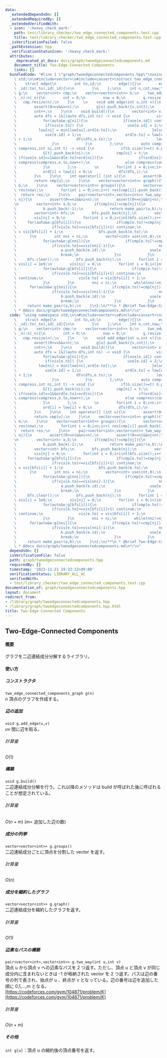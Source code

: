 ```yaml
---
data:
  _extendedDependsOn: []
  _extendedRequiredBy: []
  _extendedVerifiedWith:
  - icon: ':heavy_check_mark:'
    path: test/library_checker/two_edge_connected_components.test.cpp
    title: test/library_checker/two_edge_connected_components.test.cpp
  _isVerificationFailed: false
  _pathExtension: hpp
  _verificationStatusIcon: ':heavy_check_mark:'
  attributes:
    _deprecated_at_docs: docs/graph/twoedgeconnectedcomponents.md
    document_title: Two-Edge-Connected Components
    links: []
  bundledCode: "#line 1 \"graph/twoedgeconnectedcomponents.hpp\"\nusing namespace\
    \ std;\n\n#include<vector>\n#include<cassert>\nstruct two_edge_connected_components_graph{\n\
    \    struct edge{\n        int to,id;\n        edge(){}\n        edge(int _to,int\
    \ _id):to(_to),id(_id){\n\n        }\n    };\n\n    int n,cnt,now;\n    vector<vector<edge>>\
    \ g;\n    vector<int> cmp;\n    vector<vector<int>> G;\n    two_edge_connected_components_graph(int\
    \ _n):n(_n){\n        cnt = 0;\n        now = 0;\n        g.resize(n);\n     \
    \   cmp.resize(n);\n    }\n    \n    void add_edge(int u,int v){\n        assert(0<=u&&u<n);\n\
    \        assert(0<=v&&v<n);\n        g[u].push_back({v,cnt});\n        g[v].push_back({u,cnt});\n\
    \        cnt++;\n    }\n\n    void build(){\n        vector<int> vis(n,0),use(cnt,0),ord(n,-1),low(n,1e9);\n\
    \        auto dfs = [&](auto dfs,int ni) -> void {\n            vis[ni] = 1;\n\
    \            for(auto&e:g[ni]){\n                if(use[e.id]) continue;\n   \
    \             if(vis[e.to]) {\n                    use[e.id] = 2;\n          \
    \          low[ni] = min(low[ni],ord[e.to]);\n                }else{\n       \
    \             use[e.id] = 1;\n                    ord[e.to] = low[e.to] = ord[ni]\
    \ + 1;\n                    dfs(dfs,e.to);\n                    low[ni] = min(low[ni],low[e.to]);\n\
    \                }\n            }\n        };\n\n        auto compress = [&](auto\
    \ compress,int ni,int t) -> void {\n            if(G.size()>=t) G.push_back(vector<int>(0));\n\
    \            G[t].push_back(ni);\n            cmp[ni] = t;\n            for(auto&e:g[ni])\
    \ if(use[e.id]==1&&ord[e.to]>ord[ni]){\n                if(ord[ni]<low[e.to])\
    \ compress(compress,e.to,now++);\n                else compress(compress,e.to,cmp[ni]);\n\
    \            }\n        };\n        \n        for(int i = 0;i<n;i++) if(vis[i]==0){\n\
    \            ord[i] = low[i] = 0;\n            dfs(dfs,i);\n            compress(compress,i,now++);\n\
    \        }\n    }\n\n    int operator[] (int u){\n        assert(0<=u&&u<n);\n\
    \        return cmp[u];\n    }\n\n    vector<vector<int>> graph(){\n        return\
    \ G;\n    }\n\n    vector<vector<int>> groups(){\n        vector<vector<int>>\
    \ res(now);\n        for(int i = 0;i<n;i++) res[cmp[i]].push_back(i);\n      \
    \  return res;\n    }\n\n    pair<vector<int>,vector<int>> two_way(int ni,int\
    \ nj){\n        assert(0<=ni&&ni<n);\n        assert(0<=nj&&nj<n);\n        assert(ni!=nj);\n\
    \n        vector<int> a,b;\n        if(cmp[ni]!=cmp[nj]){\n            a.push_back(-1);\n\
    \            b.push_back(-1);\n            return make_pair(a,b);\n        }\n\
    \        vector<int> bfs;\n        bfs.push_back(nj);\n        vector<int> vis(n,1e9);\n\
    \        vis[nj] = 0;\n        for(int i = 0;i<(int)bfs.size();i++){\n       \
    \     for(auto&e:g[bfs[i]]){\n                if(cmp[e.to]!=cmp[nj]) continue;\n\
    \                if(vis[e.to]<=vis[bfs[i]]+1) continue;\n                vis[e.to]\
    \ = vis[bfs[i]] + 1;\n                bfs.push_back(e.to);\n            }\n  \
    \      }\n        int nni = ni;\n        vector<int> use(cnt,0);\n        while(nni!=nj){\n\
    \            for(auto&e:g[nni]){\n                if(cmp[e.to]!=cmp[nj]) continue;\n\
    \                if(vis[e.to]==vis[nni]-1){\n                    nni = e.to;\n\
    \                    a.push_back(e.id);\n                    use[e.id] = 1;\n\
    \                    break;\n                }\n            }\n        }\n   \
    \     bfs.clear();\n        bfs.push_back(nj);\n        for(int i = 0;i<n;i++)\
    \ vis[i] = 1e9;\n        vis[nj] = 0;\n        for(int i = 0;i<(int)bfs.size();i++){\n\
    \            for(auto&e:g[bfs[i]]){\n                if(cmp[e.to]!=cmp[nj]) continue;\n\
    \                if(vis[e.to]<=vis[bfs[i]]+1) continue;\n                if(use[e.id])\
    \ continue;\n                vis[e.to] = vis[bfs[i]] + 1;\n                bfs.push_back(e.to);\n\
    \            }\n        }\n        nni = ni;\n        while(nni!=nj){\n      \
    \      for(auto&e:g[nni]){\n                if(cmp[e.to]!=cmp[nj]) continue;\n\
    \                if(vis[e.to]==vis[nni]-1){\n                    nni = e.to;\n\
    \                    b.push_back(e.id);\n                    use[e.id] = 1;\n\
    \                    break;\n                }\n            }\n        }\n   \
    \     return make_pair(a,b);\n    }\n};\n/**\n * @brief Two-Edge-Connected Components\n\
    \ * @docs docs/graph/twoedgeconnectedcomponents.md\n*/\n"
  code: "using namespace std;\n\n#include<vector>\n#include<cassert>\nstruct two_edge_connected_components_graph{\n\
    \    struct edge{\n        int to,id;\n        edge(){}\n        edge(int _to,int\
    \ _id):to(_to),id(_id){\n\n        }\n    };\n\n    int n,cnt,now;\n    vector<vector<edge>>\
    \ g;\n    vector<int> cmp;\n    vector<vector<int>> G;\n    two_edge_connected_components_graph(int\
    \ _n):n(_n){\n        cnt = 0;\n        now = 0;\n        g.resize(n);\n     \
    \   cmp.resize(n);\n    }\n    \n    void add_edge(int u,int v){\n        assert(0<=u&&u<n);\n\
    \        assert(0<=v&&v<n);\n        g[u].push_back({v,cnt});\n        g[v].push_back({u,cnt});\n\
    \        cnt++;\n    }\n\n    void build(){\n        vector<int> vis(n,0),use(cnt,0),ord(n,-1),low(n,1e9);\n\
    \        auto dfs = [&](auto dfs,int ni) -> void {\n            vis[ni] = 1;\n\
    \            for(auto&e:g[ni]){\n                if(use[e.id]) continue;\n   \
    \             if(vis[e.to]) {\n                    use[e.id] = 2;\n          \
    \          low[ni] = min(low[ni],ord[e.to]);\n                }else{\n       \
    \             use[e.id] = 1;\n                    ord[e.to] = low[e.to] = ord[ni]\
    \ + 1;\n                    dfs(dfs,e.to);\n                    low[ni] = min(low[ni],low[e.to]);\n\
    \                }\n            }\n        };\n\n        auto compress = [&](auto\
    \ compress,int ni,int t) -> void {\n            if(G.size()>=t) G.push_back(vector<int>(0));\n\
    \            G[t].push_back(ni);\n            cmp[ni] = t;\n            for(auto&e:g[ni])\
    \ if(use[e.id]==1&&ord[e.to]>ord[ni]){\n                if(ord[ni]<low[e.to])\
    \ compress(compress,e.to,now++);\n                else compress(compress,e.to,cmp[ni]);\n\
    \            }\n        };\n        \n        for(int i = 0;i<n;i++) if(vis[i]==0){\n\
    \            ord[i] = low[i] = 0;\n            dfs(dfs,i);\n            compress(compress,i,now++);\n\
    \        }\n    }\n\n    int operator[] (int u){\n        assert(0<=u&&u<n);\n\
    \        return cmp[u];\n    }\n\n    vector<vector<int>> graph(){\n        return\
    \ G;\n    }\n\n    vector<vector<int>> groups(){\n        vector<vector<int>>\
    \ res(now);\n        for(int i = 0;i<n;i++) res[cmp[i]].push_back(i);\n      \
    \  return res;\n    }\n\n    pair<vector<int>,vector<int>> two_way(int ni,int\
    \ nj){\n        assert(0<=ni&&ni<n);\n        assert(0<=nj&&nj<n);\n        assert(ni!=nj);\n\
    \n        vector<int> a,b;\n        if(cmp[ni]!=cmp[nj]){\n            a.push_back(-1);\n\
    \            b.push_back(-1);\n            return make_pair(a,b);\n        }\n\
    \        vector<int> bfs;\n        bfs.push_back(nj);\n        vector<int> vis(n,1e9);\n\
    \        vis[nj] = 0;\n        for(int i = 0;i<(int)bfs.size();i++){\n       \
    \     for(auto&e:g[bfs[i]]){\n                if(cmp[e.to]!=cmp[nj]) continue;\n\
    \                if(vis[e.to]<=vis[bfs[i]]+1) continue;\n                vis[e.to]\
    \ = vis[bfs[i]] + 1;\n                bfs.push_back(e.to);\n            }\n  \
    \      }\n        int nni = ni;\n        vector<int> use(cnt,0);\n        while(nni!=nj){\n\
    \            for(auto&e:g[nni]){\n                if(cmp[e.to]!=cmp[nj]) continue;\n\
    \                if(vis[e.to]==vis[nni]-1){\n                    nni = e.to;\n\
    \                    a.push_back(e.id);\n                    use[e.id] = 1;\n\
    \                    break;\n                }\n            }\n        }\n   \
    \     bfs.clear();\n        bfs.push_back(nj);\n        for(int i = 0;i<n;i++)\
    \ vis[i] = 1e9;\n        vis[nj] = 0;\n        for(int i = 0;i<(int)bfs.size();i++){\n\
    \            for(auto&e:g[bfs[i]]){\n                if(cmp[e.to]!=cmp[nj]) continue;\n\
    \                if(vis[e.to]<=vis[bfs[i]]+1) continue;\n                if(use[e.id])\
    \ continue;\n                vis[e.to] = vis[bfs[i]] + 1;\n                bfs.push_back(e.to);\n\
    \            }\n        }\n        nni = ni;\n        while(nni!=nj){\n      \
    \      for(auto&e:g[nni]){\n                if(cmp[e.to]!=cmp[nj]) continue;\n\
    \                if(vis[e.to]==vis[nni]-1){\n                    nni = e.to;\n\
    \                    b.push_back(e.id);\n                    use[e.id] = 1;\n\
    \                    break;\n                }\n            }\n        }\n   \
    \     return make_pair(a,b);\n    }\n};\n/**\n * @brief Two-Edge-Connected Components\n\
    \ * @docs docs/graph/twoedgeconnectedcomponents.md\n*/\n"
  dependsOn: []
  isVerificationFile: false
  path: graph/twoedgeconnectedcomponents.hpp
  requiredBy: []
  timestamp: '2023-12-21 19:33:22+09:00'
  verificationStatus: LIBRARY_ALL_AC
  verifiedWith:
  - test/library_checker/two_edge_connected_components.test.cpp
documentation_of: graph/twoedgeconnectedcomponents.hpp
layout: document
redirect_from:
- /library/graph/twoedgeconnectedcomponents.hpp
- /library/graph/twoedgeconnectedcomponents.hpp.html
title: Two-Edge-Connected Components
---
```

## Two-Edge-Connected Components

#### 概要

グラフを二辺連結成分分解するライブラリ。

#### 使い方
##### コンストラクタ
`two_edge_connected_components_graph g(n)`<br>
$n$ 頂点のグラフを作成する。

##### 辺の追加
`void g.add_edge(u,v)`<br>
$uv$ 間に辺を貼る。

###### 計算量
$O(1)$

##### 構築
`void g.build()`<br>
二辺連結成分分解を行う。これ以降のメソッドは build が呼ばれた後に呼ばれることが想定されている。
###### 計算量
$O(n + m)$ ($m =$ 追加した辺の数)

##### 成分の列挙
`vector<vector<int>> g.groups()`<br>
二辺連結成分ごとに頂点を分割した vector を返す。
###### 計算量
$O(n)$

##### 成分を縮約したグラフ
`vector<vector<int>> g.graph()`<br>
二辺連結成分を縮約したグラフを返す。
###### 計算量
$O(1)$

##### 辺素なパスの構築
`pair<vector<int>,vector<int>> g.two_way(int u,int v)`<br>
頂点 u から頂点 v への辺素なパスを 2 つ返す。ただし、頂点 u と頂点 v が同じ成分内に含まれないときは -1 が格納された vector を 2 つ返す。パスは辺の番号の列で表され、始点が u 、終点が v となっている。辺の番号は辺を追加した順に 0,1,...,m となる。<br>
[https://codeforces.com/gym/104871/problem/K](https://codeforces.com/gym/104871/problem/K)

###### 計算量
$O(n+m)$

##### その他
`int g[u]`：頂点 u の縮約後の頂点番号を返す。<br>

